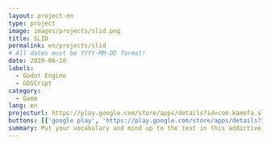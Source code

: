 ```yaml
---
layout: project-en
type: project
image: images/projects/slid.png
title: SLID
permalink: en/projects/slid
# All dates must be YYYY-MM-DD format!
date: 2020-06-10
labels:
  - Godot Engine
  - GDSCript
category:
  - Game
lang: en
projecturl: https://play.google.com/store/apps/details?id=com.kamofa.slid
buttons: [['google play', 'https://play.google.com/store/apps/details?id=com.kamofa.slid', 'Play Store', 'green']]
summary: Put your vocabulary and mind up to the test in this addictive and yet relaxing and educative puzzle game whose main goal is to form words with the given letters, gaining points and learning new words and their meanings with each move.
---
```

